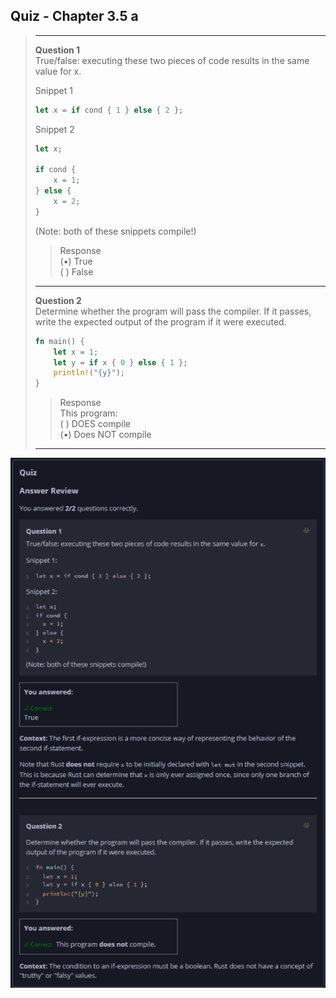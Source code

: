 ## Quiz - Chapter 3.5 a ##

> ---
> **Question 1**<br>
> True/false: executing these two pieces of code results in 
> the same value for x.
>
> Snippet 1<br>
>
> ```rust
> let x = if cond { 1 } else { 2 };
> ```
>
> Snippet 2<br>
>
> ```rust
> let x;
> 
> if cond {
>     x = 1;
> } else {
>     x = 2;
> }
> ```
>
> (Note: both of these snippets compile!)
> 
> > Response<br>
> > (•) True<br>
> > ( ) False<br>
> 
> ---
>
> **Question 2**<br>
> Determine whether the program will pass the compiler. If it 
> passes, write the expected output of the program if it were 
> executed.
>
> ```rust
> fn main() {
>     let x = 1;
>     let y = if x { 0 } else { 1 };
>     println!("{y}");
> }
> ```
>
> > Response<br>
> > This program:<br>
> > ( ) DOES compile<br>
> > (•) Does NOT compile<br>
> 
> ---

![image](../additional-files/images/quiz_0305a.png)
